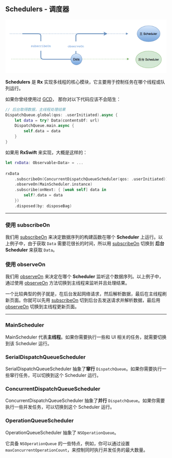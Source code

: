 ## Schedulers - 调度器

![](/assets/Schedulers/Scheduler.png)

**Schedulers** 是 **Rx** 实现多线程的核心模块，它主要用于控制任务在哪个线程或队列运行。

如果你曾经使用过 [GCD](https://developer.apple.com/library/content/documentation/General/Conceptual/ConcurrencyProgrammingGuide/OperationQueues/OperationQueues.html#//apple_ref/doc/uid/TP40008091-CH102-SW1)， 那你对以下代码应该不会陌生：

```swift
// 后台取得数据，主线程处理结果
DispatchQueue.global(qos: .userInitiated).async {
    let data = try? Data(contentsOf: url)
    DispatchQueue.main.async {
        self.data = data
    }
}
```

如果用 **RxSwift** 来实现，大概是这样的：

```swift
let rxData: Observable<Data> = ...

rxData
    .subscribeOn(ConcurrentDispatchQueueScheduler(qos: .userInitiated))
    .observeOn(MainScheduler.instance)
    .subscribe(onNext: { [weak self] data in
        self?.data = data
    })
    .disposed(by: disposeBag)
```

---------

### 使用 subscribeOn
我们用 [subscribeOn](operator/subscribeOn.md) 来决定数据序列的构建函数在哪个 **Scheduler** 上运行。以上例子中，由于获取 `Data` 需要花很长的时间，所以用 [subscribeOn](operator/subscribeOn.md) 切换到 **后台 Scheduler** 来获取 `Data`。

### 使用 observeOn
我们用 [observeOn](operator/observeOn.md) 来决定在哪个 **Scheduler** 监听这个数据序列。以上例子中，通过使用 [observeOn](operator/observeOn.md) 方法切换到主线程来监听并且处理结果。

一个比较典型的例子就是，在后台发起网络请求，然后解析数据，最后在主线程刷新页面。你就可以先用 [subscribeOn](operator/subscribeOn.md) 切到后台去发送请求并解析数据，最后用 [observeOn](operator/observeOn.md) 切换到主线程更新页面。

---------

### MainScheduler
MainScheduler 代表**主线程**。如果你需要执行一些和 UI 相关的任务，就需要切换到该 Scheduler 运行。

### SerialDispatchQueueScheduler
SerialDispatchQueueScheduler 抽象了**窜行** `DispatchQueue`。如果你需要执行一些窜行任务，可以切换到这个 Scheduler 运行。

### ConcurrentDispatchQueueScheduler
ConcurrentDispatchQueueScheduler 抽象了**并行** `DispatchQueue`。如果你需要执行一些并发任务，可以切换到这个 Scheduler 运行。

### OperationQueueScheduler
OperationQueueScheduler 抽象了 `NSOperationQueue`。

它具备 `NSOperationQueue` 的一些特点，例如，你可以通过设置 `maxConcurrentOperationCount`，来控制同时执行并发任务的最大数量。
